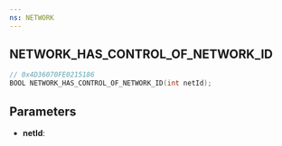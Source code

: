 ```yaml
---
ns: NETWORK
---
```

## NETWORK_HAS_CONTROL_OF_NETWORK_ID

```c
// 0x4D36070FE0215186
BOOL NETWORK_HAS_CONTROL_OF_NETWORK_ID(int netId);
```

## Parameters
* **netId**:
